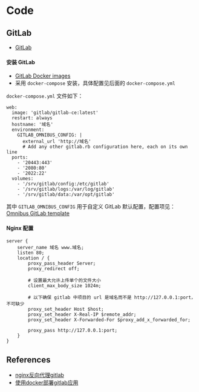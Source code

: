 # Code


## GitLab
- [GitLab](https://about.gitlab.com/)


#### 安装 GitLab
- [GitLab Docker images](https://docs.gitlab.com/omnibus/docker/)
- 采用 `docker-compose` 安装，具体配置见后面的 `docker-compose.yml`

`docker-compose.yml` 文件如下：
```
web:
  image: 'gitlab/gitlab-ce:latest'
  restart: always
  hostname: '域名'
  environment:
    GITLAB_OMNIBUS_CONFIG: |
      external_url 'http://域名'
      # Add any other gitlab.rb configuration here, each on its own line
  ports:
    - '20443:443'
    - '2080:80'
    - '2022:22'
  volumes:
    - '/srv/gitlab/config:/etc/gitlab'
    - '/srv/gitlab/logs:/var/log/gitlab'
    - '/srv/gitlab/data:/var/opt/gitlab'
```
其中 `GITLAB_OMNIBUS_CONFIG` 用于自定义 GitLab 默认配置，配置项见：[Omnibus GitLab template](https://gitlab.com/gitlab-org/omnibus-gitlab/blob/master/files/gitlab-config-template/gitlab.rb.template)


#### Nginx 配置
```
server {
    server_name 域名 www.域名;
    listen 80;
    location / {
        proxy_pass_header Server;
        proxy_redirect off;

        # 设置最大允许上传单个的文件大小
        client_max_body_size 1024m;

        # 以下确保 gitlab 中项目的 url 是域名而不是 http://127.0.0.1:port，不可缺少
        proxy_set_header Host $host;
        proxy_set_header X-Real-IP $remote_addr;
        proxy_set_header X-Forwarded-For $proxy_add_x_forwarded_for;

        proxy_pass http://127.0.0.1:port;
    }
}
```


## References
- [nginx反向代理gitlab](https://www.jianshu.com/p/a86a1529d253)
- [使用docker部署gitlab应用](https://www.jianshu.com/p/05e3bb375f64)


